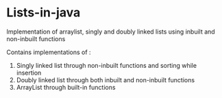 # Lists-in-java
Implementation of arraylist, singly and doubly linked lists using inbuilt and non-inbuilt functions

Contains implementations of : 
1. Singly linked list through non-inbuilt functions and sorting while insertion
2. Doubly linked list through both inbuilt and non-inbuilt functions
3. ArrayList through built-in functions
